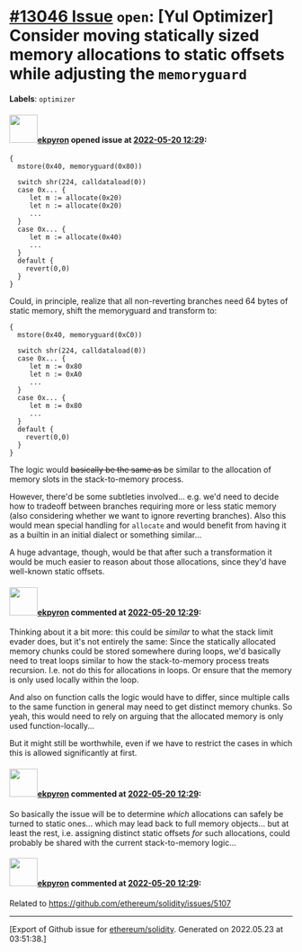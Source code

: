 # [\#13046 Issue](https://github.com/ethereum/solidity/issues/13046) `open`: [Yul Optimizer] Consider moving statically sized memory allocations to static offsets while adjusting the ``memoryguard``
**Labels**: `optimizer`


#### <img src="https://avatars.githubusercontent.com/u/1347491?v=4" width="50">[ekpyron](https://github.com/ekpyron) opened issue at [2022-05-20 12:29](https://github.com/ethereum/solidity/issues/13046):

```
{
  mstore(0x40, memoryguard(0x80))

  switch shr(224, calldataload(0))
  case 0x... {
     let m := allocate(0x20)
     let n := allocate(0x20)
     ...
  }
  case 0x... {
     let m := allocate(0x40)
     ...
  }
  default {
    revert(0,0)
  }
}
```
Could, in principle, realize that all non-reverting branches need 64 bytes of static memory, shift the memoryguard and transform to:

```
{
  mstore(0x40, memoryguard(0xC0))

  switch shr(224, calldataload(0))
  case 0x... {
     let m := 0x80
     let n := 0xA0
     ...
  }
  case 0x... {
     let m := 0x80
     ...
  }
  default {
    revert(0,0)
  }
}
```

The logic would ~~basically be the same as~~ be similar to the allocation of memory slots in the stack-to-memory process.

However, there'd be some subtleties involved... e.g. we'd need to decide how to tradeoff between branches requiring more or less static memory (also considering whether we want to ignore reverting branches).
Also this would mean special handling for ``allocate`` and would benefit from having it as a builtin in an initial dialect or something similar...

A huge advantage, though, would be that after such a transformation it would be much easier to reason about those allocations, since they'd have well-known static offsets.

#### <img src="https://avatars.githubusercontent.com/u/1347491?v=4" width="50">[ekpyron](https://github.com/ekpyron) commented at [2022-05-20 12:29](https://github.com/ethereum/solidity/issues/13046#issuecomment-1132860691):

Thinking about it a bit more: this could be *similar* to what the stack limit evader does, but it's not entirely the same:
Since the statically allocated memory chunks could be stored somewhere during loops, we'd basically need to treat loops similar to how the stack-to-memory process treats recursion. I.e. not do this for allocations in loops. Or ensure that the memory is only used locally within the loop.

And also on function calls the logic would have to differ, since multiple calls to the same function in general may need to get distinct memory chunks. So yeah, this would need to rely on arguing that the allocated memory is only used function-locally...

But it might still be worthwhile, even if we have to restrict the cases in which this is allowed significantly at first.

#### <img src="https://avatars.githubusercontent.com/u/1347491?v=4" width="50">[ekpyron](https://github.com/ekpyron) commented at [2022-05-20 12:29](https://github.com/ethereum/solidity/issues/13046#issuecomment-1132869857):

So basically the issue will be to determine *which* allocations can safely be turned to static ones... which may lead back to full memory objects... but at least the rest, i.e. assigning distinct static offsets *for* such allocations, could probably be shared with the current stack-to-memory logic...

#### <img src="https://avatars.githubusercontent.com/u/1347491?v=4" width="50">[ekpyron](https://github.com/ekpyron) commented at [2022-05-20 12:29](https://github.com/ethereum/solidity/issues/13046#issuecomment-1132871551):

Related to https://github.com/ethereum/solidity/issues/5107


-------------------------------------------------------------------------------



[Export of Github issue for [ethereum/solidity](https://github.com/ethereum/solidity). Generated on 2022.05.23 at 03:51:38.]
